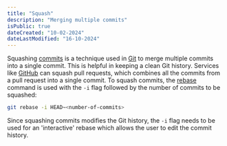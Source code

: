 ```yaml
---
title: "Squash"
description: "Merging multiple commits"
isPublic: true
dateCreated: "10-02-2024"
dateLastModified: "16-10-2024"
---
```


Squashing [commits](commit) is a technique used in [Git](git) to merge multiple
commits into a single commit. This is helpful in keeping a clean Git history.
Services like [GitHub](https://github.com/) can squash pull requests, which
combines all the commits from a pull request into a single commit. To squash
commits, the [rebase](rebase) command is used with the `-i` flag followed by the
number of commits to be squashed:

```sh
git rebase -i HEAD~<number-of-commits>
```

Since squashing commits modifies the Git history, the `-i` flag needs to be used
for an 'interactive' rebase which allows the user to edit the commit history.

